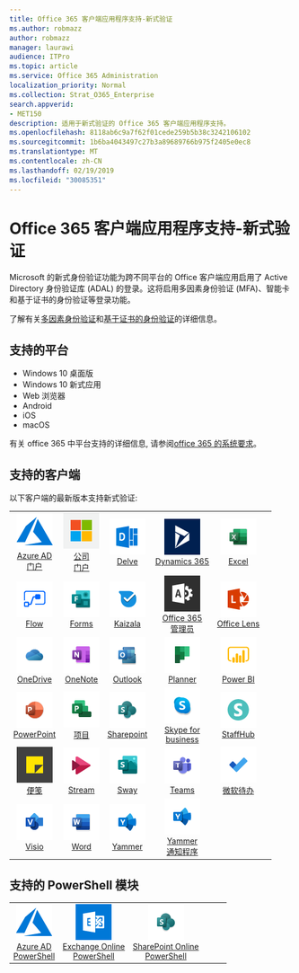 ```yaml
---
title: Office 365 客户端应用程序支持-新式验证
ms.author: robmazz
author: robmazz
manager: laurawi
audience: ITPro
ms.topic: article
ms.service: Office 365 Administration
localization_priority: Normal
ms.collection: Strat_O365_Enterprise
search.appverid:
- MET150
description: 适用于新式验证的 Office 365 客户端应用程序支持。
ms.openlocfilehash: 8118ab6c9a7f62f01cede259b5b38c3242106102
ms.sourcegitcommit: 1b6ba4043497c27b3a89689766b975f2405e0ec8
ms.translationtype: MT
ms.contentlocale: zh-CN
ms.lasthandoff: 02/19/2019
ms.locfileid: "30085351"
---
```

# <a name="office-365-client-app-support---modern-authentication"></a>Office 365 客户端应用程序支持-新式验证

Microsoft 的新式身份验证功能为跨不同平台的 Office 客户端应用启用了 Active Directory 身份验证库 (ADAL) 的登录。这将启用多因素身份验证 (MFA)、智能卡和基于证书的身份验证等登录功能。

了解有关[多因素身份验证](https://docs.microsoft.com/azure/active-directory/authentication/multi-factor-authentication)和[基于证书的身份验证](https://docs.microsoft.com/azure/active-directory/active-directory-certificate-based-authentication-get-started)的详细信息。

## <a name="supported-platforms"></a>支持的平台

 - Windows 10 桌面版
 - Windows 10 新式应用
 - Web 浏览器
 - Android
 - iOS
 - macOS

有关 office 365 中平台支持的详细信息, 请参阅[office 365 的系统要求](https://products.office.com/office-system-requirements)。

## <a name="supported-clients"></a>支持的客户端

以下客户端的最新版本支持新式验证:

| | | | | | |
|:---:|:---:|:---:|:---:|:---:|:---:|
| ![Azure 图标](media/o365-azure-64x64.png) <br> [Azure AD <br>门户](https://azure.microsoft.com/features/azure-portal/) | ![公司门户图标](media/o365-microsoft-64x64.png) <br> [公司<br>门户](https://docs.microsoft.com/intune-user-help/sign-in-to-the-company-portal) | ![Delve 图标](media/o365-delve-64x64.png) <br> [Delve](https://products.office.com/business/intelligent-search) | ![Dynamics 365 图标](media/o365-dynamics365-64x64.png) <br> [Dynamics 365](https://dynamics.microsoft.com) | ![Excel 图标](media/o365-excel-64x64.png) <br> [Excel](https://products.office.com/excel) |
| ![流图标](media/o365-flow-64x64.png) <br> [Flow](https://flow.microsoft.com) | ![表单图标](media/o365-forms-64x64.png) <br> [Forms](https://flow.microsoft.com/connectors/shared_microsoftforms/microsoft-forms/) | ![Kaizala 图标](media/o365-kaizala-64x64.png) <br> [Kaizala](https://products.office.com/en/business/microsoft-kaizala) | ![Office 365 管理员图标](media/o365-o365admin-64x64.png) <br> [Office 365 <br>管理员](https://products.office.com/business/manage-office-365-admin-app) | ![镜头图标](media/o365-lens-64x64.png) <br> [Office Lens](https://www.microsoft.com/p/office-lens/9wzdncrfj3t8?activetab=pivot%3Aoverviewtab) | 
| ![OneDrive for business 图标](media/o365-OneDrive-64x64.png) <br> [OneDrive](https://products.office.com/onedrive-for-business/online-cloud-storage) |  ![OneNote 图标](media/o365-OneNote-64x64.png) <br> [OneNote](https://products.office.com/onenote) | ![Outlook 图标](media/o365-outlook-64x64.png) <br> [Outlook](https://products.office.com/outlook) | ![Planner 图标](media/o365-planner-64x64.png) <br> [Planner](https://products.office.com/business/task-management-software) | ![PowerBI 图标](media/o365-powerbi-64x64.png) <br> [Power BI](https://powerbi.microsoft.com)
| ![PowerPoint 图标](media/o365-powerpoint-64x64.png) <br> [PowerPoint](https://products.office.com/powerpoint) | ![项目图标](media/o365-project-64x64.png) <br> [项目](https://products.office.com/project) | ![SharePoint 图标](media/o365-sharepoint-64x64.png) <br> [Sharepoint](https://products.office.com/sharepoint) | ![Skype for business 图标](media/o365-skypeforbusiness-64x64.png) <br> [Skype for <br> business](https://www.skype.com/business/) | ![StaffHub 图标](media/o365-staffhub-64x64.png) <br> [StaffHub](https://products.office.com/microsoft-staffhub/staff-scheduling-software)
| ![粘滞便笺图标](media/o365-stickynotes-64x64.png) <br> [便笺](https://www.microsoft.com/p/microsoft-sticky-notes/9nblggh4qghw) | ![流图标](media/o365-stream-64x64.png) <br> [Stream](https://stream.microsoft.com) | ![Sway 图标](media/o365-sway-64x64.png) <br> [Sway](https://sway.com) | ![团队图标](media/o365-teams-64x64.png) <br> [Teams](https://products.office.com/microsoft-teams/group-chat-software) | ![待办情况图标](media/o365-todo-64x64.png) <br> [微软待办](https://todo.microsoft.com)
| ![Visio 图标](media/o365-visio-64x64.png) <br> [Visio](https://products.office.com/visio/flowchart-software) | ![Word 图标](media/o365-word-64x64.png) <br> [Word](https://products.office.com/word) |![Yammer 图标](media/o365-yammer-64x64.png) <br> [Yammer](https://products.office.com/yammer/yammer-overview) | ![Yammer 图标](media/o365-yammer-64x64.png) <br> [Yammer <br>通知程序](https://products.office.com/yammer/yammer-overview) |  |

## <a name="supported-powershell-modules"></a>支持的 PowerShell 模块

| | | | | | |
|:---:|:---:|:---:|:---:|:---:|:---:|
| ![Azure 图标](media/o365-azure-64x64.png) <br> [Azure AD <br> PowerShell](https://docs.microsoft.com/powershell/azure/active-directory/overview?view=azureadps-2.0) | ![Exchange 图标](media/o365-exchange-64x64.png) <br> [Exchange Online <br> PowerShell](https://docs.microsoft.com/powershell/exchange/exchange-online/exchange-online-powershell?view=exchange-ps) | ![SharePoint 图标](media/o365-sharepoint-64x64.png) <br> [SharePoint Online <br> PowerShell](https://docs.microsoft.com/sharepoint/manage-team-and-communication-sites-in-powershell)
